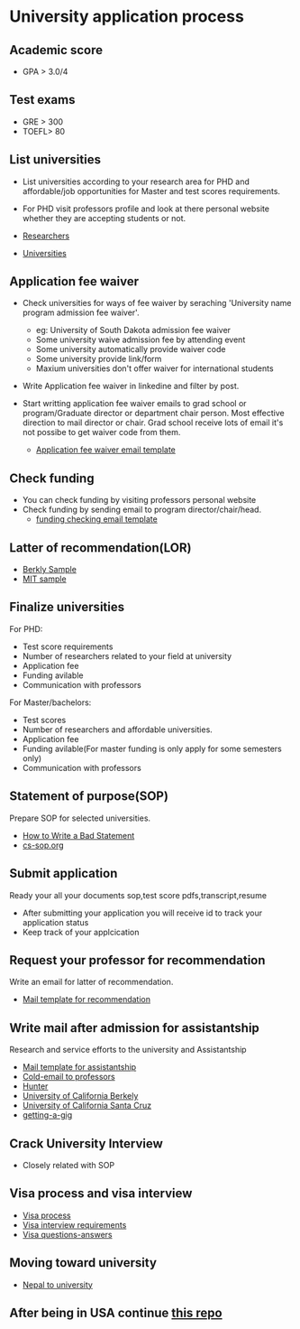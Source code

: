 # University application process

## Academic score

* GPA > 3.0/4

## Test exams 

* GRE > 300
* TOEFL> 80


## List universities 

* List universities according to your research area for PHD and affordable/job opportunities for Master and test scores requirements.
* For PHD visit professors profile and look at there personal website whether they are accepting students or not.

* [Researchers](https://github.com/MadanBaduwal/university-application-process/blob/main/cv-researchers.md)
* [Universities](https://github.com/MadanBaduwal/university-application-process/blob/main/universities.md)


## Application fee waiver

* Check universities for ways of fee waiver by seraching 'University name program admission fee waiver'. 
    * eg: University of South Dakota admission fee waiver
    * Some university waive admission fee by attending event
    * Some university automatically provide waiver code
    * Some university provide link/form
    * Maxium universities don't offer waiver for international students

* Write Application fee waiver in linkedine and filter by post.
 

* Start writting application fee waiver emails to grad school or program/Graduate director or department chair person. Most effective direction to mail director or chair. Grad school receive lots of email it's not possibe to get waiver code from them.

    * [Application fee waiver email template](https://github.com/MadanBaduwal/university-application-process/blob/main/application-fee-waiver.md)




## Check funding 

* You can check funding by visiting professors personal website 
* Check funding by sending email to program director/chair/head.
   * [funding checking email template](https://github.com/MadanBaduwal/university-application-process/blob/main/funding-available-at-university.md)


## Latter of recommendation(LOR)

*  [Berkly Sample](https://gsi.berkeley.edu/media/sample-recommendation-letter.pdf)
*  [MIT sample](https://mitadmissions.org/apply/parents-educators/writingrecs/)

	
## Finalize universities

For PHD:
* Test score requirements
* Number of researchers related to your field at university
* Application fee
* Funding avilable
* Communication with professors

For Master/bachelors:
* Test scores
* Number of researchers and affordable universities.
* Application fee
* Funding avilable(For master funding is only apply for some semesters only)
* Communication with professors

## Statement of purpose(SOP)
Prepare SOP for selected universities.
*  [How to Write a Bad Statement](http://www.cs.cmu.edu/~pavlo/blog/2015/10/how-to-write-a-bad-statement-for-a-computer-science-phd-admissions-application.html?fbclid=IwAR0m9XcJ-8teKsEIvoLDZ4HbwfNOXEq-w8JBNvKVsbM5A2vMNSF1V4xCmGU)
*  [cs-sop.org](https://cs-sop.org/)

## Submit application
Ready your all your documents sop,test score pdfs,transcript,resume

- After submitting your application you will receive id to track your application status
- Keep track of your applcication 


## Request your professor for recommendation

Write an email for latter of recommendation.
 
*  [Mail template for recommendation](https://github.com/MadanBaduwal/university-application-process/blob/main/recommendation-email.md)


## Write mail after admission for assistantship
Research and service efforts to the university and Assistantship

*  [Mail template for assistantship](https://github.com/MadanBaduwal/university-application-process/blob/main/email-for-assistantship.md)
*  [Cold-email to professors](https://github.com/MadanBaduwal/university-application-process/blob/main/cold-email.md)
*  [Hunter](https://www.hunter.cuny.edu/ugresearch/repository/files/Approaching%20a%20Faculty%20Member.pdf)
*  [University of California Berkely](https://research.berkeley.edu/how-cold-email-professor)
*  [University of California Santa Cruz](https://ugr.ue.ucsc.edu/email)	
*  [getting-a-gig](https://github.com/cassidoo/getting-a-gig)


## Crack University Interview

- Closely related with SOP


## Visa process and visa interview

*  [Visa process](https://github.com/MadanBaduwal/people-in-computer-vision/blob/main/visa_processing.md)
*  [Visa interview requirements](https://github.com/MadanBaduwal/people-in-computer-vision/blob/main/visa-interview-requirments.md)
*  [Visa questions-answers](https://github.com/MadanBaduwal/people-in-computer-vision/blob/main/visa_interview_questions.md)

## Moving toward university

*  [Nepal to university](https://github.com/MadanBaduwal/university-application-process/blob/main/after-visa-accepted.md)

## After being in USA continue [this repo](https://github.com/MadanBaduwal/student-life-usa)
